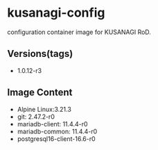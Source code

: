 # kusanagi-config

configuration container image for KUSANAGI RoD.

## Versions(tags)
- 1.0.12-r3

## Image Content
- Alpine Linux:3.21.3
- git: 2.47.2-r0
- mariadb-client: 11.4.4-r0
- mariadb-common: 11.4.4-r0
- postgresql16-client-16.6-r0


